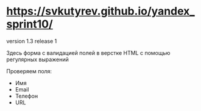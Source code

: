 # https://svkutyrev.github.io/yandex_sprint10/
version 1.3
release 1

Здесь форма с валидацией полей в верстке HTML с помощью регулярных выражений

Проверяем поля:
- Имя
- Email
- Телефон
- URL

